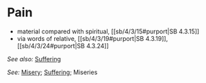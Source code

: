 # Pain

* material compared with spiritual, [[sb/4/3/15#purport|SB 4.3.15]]
* via words of relative, [[sb/4/3/19#purport|SB 4.3.19]], [[sb/4/3/24#purport|SB 4.3.24]]

*See also:* [Suffering](entries/suffering.md)

*See:* [Misery](entries/miseries.md); [Suffering](entries/suffering.md); Miseries
